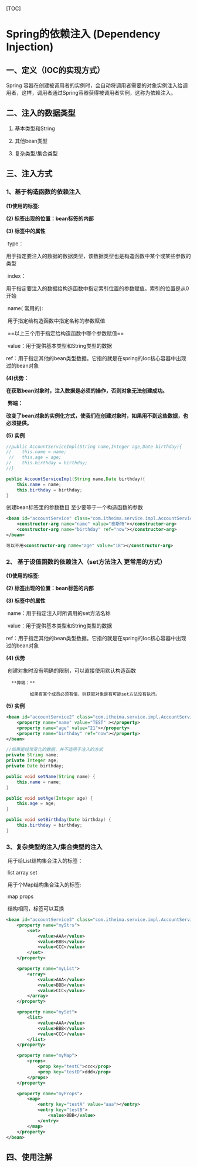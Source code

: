 [TOC]



#  **Spring的依赖注入  (Dependency Injection)**

## **一、定义（IOC的实现方式）**

Spring 容器在创建被调用者的实例时，会自动将调用者需要的对象实例注入给调用者，这样，调用者通过Spring容器获得被调用者实例，这称为依赖注入。



## 二、注入的数据类型

1. 基本类型和String

2. 其他bean类型

3. 复杂类型/集合类型



## **三、注入方式**

### **1、基于构造函数的依赖注入**

**(1)使用的标签:   <constructor-arg>**

**(2) 标签出现的位置：bean标签的内部**

**(3) 标签中的属性**

​            type：

​					用于指定要注入的数据的数据类型，该数据类型也是构造函数中某个或某些参数的类型

​            index：

​					用于指定要注入的数据给构造函数中指定索引位置的参数赋值。索引的位置是从0开始

​            name( 常用的):

​					用于指定给构造函数中指定名称的参数赋值               

​           ==以上三个用于指定给构造函数中哪个参数赋值==



​            value：用于提供基本类型和String类型的数据

​            ref：用于指定其他的bean类型数据。它指的就是在spring的Ioc核心容器中出现过的bean对象

**(4)优势：**

​    **在获取bean对象时，注入数据是必须的操作，否则对象无法创建成功。**

​	**弊端：**

​    **改变了bean对象的实例化方式，使我们在创建对象时，如果用不到这些数据，也必须提供。**

**(5) 实例**

```java
//public AccountServiceImpl(String name,Integer age,Date birthday){
//    this.name = name;
 //   this.age = age;
//    this.birthday = birthday;
//}

public AccountServiceImpl(String name,Date birthday){
    this.name = name;
    this.birthday = birthday;
}	
```

创建bean标签里的参数数目   至少要等于一个构造函数的参数

```xml
<bean id="accountService" class="com.itheima.service.impl.AccountServiceImpl">
    <constructor-arg name="name" value="泰斯特"></constructor-arg>
    <constructor-arg name="birthday" ref="now"></constructor-arg>
</bean>

可以不用<constructor-arg name="age" value="18"></constructor-arg>
```



### **2、 基于设值函数的依赖注入（set方法注入     更常用的方式）**

**(1)使用的标签:  <property>**

**(2) 标签出现的位置：bean标签的内部**

**(3) 标签中的属性**

​        name：用于指定注入时所调用的set方法名称

​        value：用于提供基本类型和String类型的数据

​        ref：用于指定其他的bean类型数据。它指的就是在spring的Ioc核心容器中出现过的bean对象

**(4)    优势**

​      	 	 创建对象时没有明确的限制，可以直接使用默认构造函数

  	  **弊端：**

   	    	 如果有某个成员必须有值，则获取对象是有可能set方法没有执行。

**(5) 实例**

```xml
<bean id="accountService2" class="com.itheima.service.impl.AccountServiceImpl2">
    <property name="name" value="TEST" ></property>
    <property name="age" value="21"></property>
    <property name="birthday" ref="now"></property>
</bean>
```

```java
//如果是经常变化的数据，并不适用于注入的方式
private String name;
private Integer age;
private Date birthday;

public void setName(String name) {
    this.name = name;
}

public void setAge(Integer age) {
    this.age = age;
}

public void setBirthday(Date birthday) {
    this.birthday = birthday;
}
```



### **3、复杂类型的注入/集合类型的注入**

​    用于给List结构集合注入的标签：

​        list array set

​    用于个Map结构集合注入的标签:

​        map  props

​    结构相同，标签可以互换

```xml
<bean id="accountService3" class="com.itheima.service.impl.AccountServiceImpl3">
    <property name="myStrs">
        <set>
            <value>AAA</value>
            <value>BBB</value>
            <value>CCC</value>
        </set>
    </property>

    <property name="myList">
        <array>
            <value>AAA</value>
            <value>BBB</value>
            <value>CCC</value>
        </array>
    </property>

    <property name="mySet">
        <list>
            <value>AAA</value>
            <value>BBB</value>
            <value>CCC</value>
        </list>
    </property>

    <property name="myMap">
        <props>
            <prop key="testC">ccc</prop>
            <prop key="testD">ddd</prop>
        </props>
    </property>

    <property name="myProps">
        <map>
            <entry key="testA" value="aaa"></entry>
            <entry key="testB">
                <value>BBB</value>
            </entry>
        </map>
    </property>
</bean>
```



## 四、使用注解

